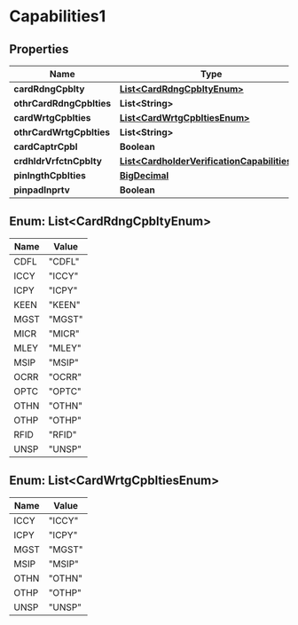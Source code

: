 

# Capabilities1

## Properties

Name | Type | Description | Notes
------------ | ------------- | ------------- | -------------
**cardRdngCpblty** | [**List&lt;CardRdngCpbltyEnum&gt;**](#List&lt;CardRdngCpbltyEnum&gt;) |  |  [optional]
**othrCardRdngCpblties** | **List&lt;String&gt;** |  |  [optional]
**cardWrtgCpblties** | [**List&lt;CardWrtgCpbltiesEnum&gt;**](#List&lt;CardWrtgCpbltiesEnum&gt;) |  |  [optional]
**othrCardWrtgCpblties** | **List&lt;String&gt;** |  |  [optional]
**cardCaptrCpbl** | **Boolean** |  |  [optional]
**crdhldrVrfctnCpblty** | [**List&lt;CardholderVerificationCapabilities1&gt;**](CardholderVerificationCapabilities1.md) |  |  [optional]
**pinlngthCpblties** | [**BigDecimal**](BigDecimal.md) |  |  [optional]
**pinpadInprtv** | **Boolean** |  |  [optional]



## Enum: List&lt;CardRdngCpbltyEnum&gt;

Name | Value
---- | -----
CDFL | &quot;CDFL&quot;
ICCY | &quot;ICCY&quot;
ICPY | &quot;ICPY&quot;
KEEN | &quot;KEEN&quot;
MGST | &quot;MGST&quot;
MICR | &quot;MICR&quot;
MLEY | &quot;MLEY&quot;
MSIP | &quot;MSIP&quot;
OCRR | &quot;OCRR&quot;
OPTC | &quot;OPTC&quot;
OTHN | &quot;OTHN&quot;
OTHP | &quot;OTHP&quot;
RFID | &quot;RFID&quot;
UNSP | &quot;UNSP&quot;



## Enum: List&lt;CardWrtgCpbltiesEnum&gt;

Name | Value
---- | -----
ICCY | &quot;ICCY&quot;
ICPY | &quot;ICPY&quot;
MGST | &quot;MGST&quot;
MSIP | &quot;MSIP&quot;
OTHN | &quot;OTHN&quot;
OTHP | &quot;OTHP&quot;
UNSP | &quot;UNSP&quot;



